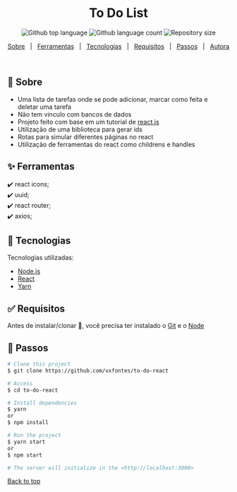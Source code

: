 <h1 align="center">To Do List</h1>

<p align="center">
  <img alt="Github top language" src="https://img.shields.io/github/languages/top/vxfontes/to-do-react?color=56BEB8">

  <img alt="Github language count" src="https://img.shields.io/github/languages/count/vxfontes/to-do-react?color=56BEB8">

  <img alt="Repository size" src="https://img.shields.io/github/repo-size/vxfontes/to-do-react?color=56BEB8">
</p>

<!-- Status -->

<p align="center">
  <a href="#dart-Sobre">Sobre</a> &#xa0; | &#xa0; 
  <a href="#sparkles-Ferramentas">Ferramentas</a> &#xa0; | &#xa0;
  <a href="#rocket-Tecnologias">Tecnologias</a> &#xa0; | &#xa0;
  <a href="#white_check_mark-Requisitos">Requisitos</a> &#xa0; | &#xa0;
  <a href="#checkered_flag-Passos">Passos</a> &#xa0; | &#xa0;
  <a href="https://github.com/vxfontes" target="_blank">Autora</a>
</p>

<br>

## :dart: Sobre ##

- Uma lista de tarefas onde se pode adicionar, marcar como feita e deletar uma tarefa
- Não tem vinculo com bancos de dados
- Projeto feito com base em um tutorial de <a href='https://www.youtube.com/watch?v=ErjWNvP6mko'>react.js</a>
- Utilização de uma biblioteca para gerar ids
- Rotas para simular diferentes páginas no react
- Utilização de ferramentas do react como childrens e handles

## :sparkles: Ferramentas ##

:heavy_check_mark: react icons;\
:heavy_check_mark: uuid;\
:heavy_check_mark: react router;\
:heavy_check_mark: axios;

## :rocket: Tecnologias ##

Tecnologias utilizadas:

- [Node.js](https://nodejs.org/en/)
- [React](https://pt-br.reactjs.org/)
- [Yarn](https://yarnpkg.com/)

## :white_check_mark: Requisitos ##

Antes de instalar/clonar :checkered_flag:, você precisa ter instalado o [Git](https://git-scm.com) e o [Node](https://nodejs.org/en/)

## :checkered_flag: Passos ##

```bash
# Clone this project
$ git clone https://github.com/vxfontes/to-do-react

# Access
$ cd to-do-react

# Install dependencies
$ yarn
or
$ npm install

# Run the project
$ yarn start
or
$ npm start

# The server will initialize in the <http://localhost:3000>
```

<a href="#top">Back to top</a>
